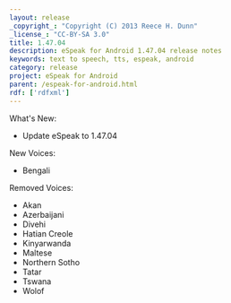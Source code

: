 ```yaml
---
layout: release
_copyright_: "Copyright (C) 2013 Reece H. Dunn"
_license_: "CC-BY-SA 3.0"
title: 1.47.04
description: eSpeak for Android 1.47.04 release notes
keywords: text to speech, tts, espeak, android
category: release
project: eSpeak for Android
parent: /espeak-for-android.html
rdf: ['rdfxml']
---
```


What's New:

*  Update eSpeak to 1.47.04

New Voices:

*  Bengali

Removed Voices:

*  Akan
*  Azerbaijani
*  Divehi
*  Hatian Creole
*  Kinyarwanda
*  Maltese
*  Northern Sotho
*  Tatar
*  Tswana
*  Wolof
